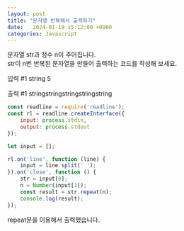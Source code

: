 ```yaml
---
layout: post
title: "문자열 반복해서 출력하기"
date:   2024-01-19 15:12:00 +0900
categories: Javascript
---
```

문자열 str과 정수 n이 주어집니다.  
str이 n번 반복된 문자열을 만들어 출력하는 코드를 작성해 보세요.

입력 #1
string 5

출력 #1
stringstringstringstringstring

```javascript
const readline = require('readline');
const rl = readline.createInterface({
    input: process.stdin,
    output: process.stdout
});

let input = [];

rl.on('line', function (line) {
    input = line.split(' ');
}).on('close', function () {
    str = input[0];
    n = Number(input[1]);
    const result = str.repeat(n);
    console.log(result);
});
```
repeat문을 이용해서 출력했습니다.

